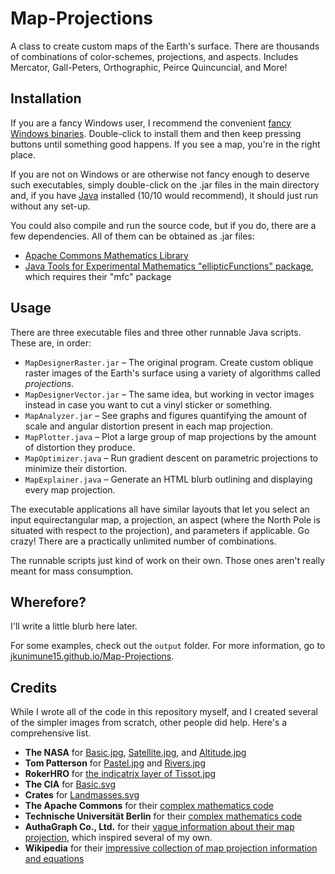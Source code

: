 # Map-Projections
A class to create custom maps of the Earth's surface. There are thousands of combinations of color-schemes, projections, and aspects. Includes Mercator, Gall-Peters, Orthographic, Peirce Quincuncial, and More!

## Installation
If you are a fancy Windows user, I recommend the convenient [fancy Windows binaries](https://github.com/jkunimune15/Map-Projections/releases). Double-click to install them and then keep pressing buttons until something good happens. If you see a map, you're in the right place.

If you are not on Windows or are otherwise not fancy enough to deserve such executables, simply double-click on the .jar files in the main directory and, if you have [Java](https://java.com/en/download/) installed (10/10 would recommend), it should just run without any set-up.

You could also compile and run the source code, but if you do, there are a few dependencies. All of them can be obtained as .jar files:

* [Apache Commons Mathematics Library](http://commons.apache.org/proper/commons-math/download_math.cgi)
* [Java Tools for Experimental Mathematics "ellipticFunctions" package](http://www3.math.tu-berlin.de/jtem/downloads.html), which requires their "mfc" package

## Usage
There are three executable files and three other runnable Java scripts. These are, in order:

* `MapDesignerRaster.jar` &ndash; The original program. Create custom oblique raster images of the Earth's surface using a variety of algorithms called _projections_.  
* `MapDesignerVector.jar` &ndash; The same idea, but working in vector images instead in case you want to cut a vinyl sticker or something.  
* `MapAnalyzer.jar` &ndash; See graphs and figures quantifying the amount of scale and angular distortion present in each map projection.  
* `MapPlotter.java` &ndash; Plot a large group of map projections by the amount of distortion they produce.  
* `MapOptimizer.java` &ndash; Run gradient descent on parametric projections to minimize their distortion.  
* `MapExplainer.java` &ndash; Generate an HTML blurb outlining and displaying every map projection.

The executable applications all have similar layouts that let you select an input equirectangular map, a projection, an aspect (where the North Pole is situated with respect to the projection), and parameters if applicable. Go crazy! There are a practically unlimited number of combinations.

The runnable scripts just kind of work on their own. Those ones aren't really meant for mass consumption.

## Wherefore?
I'll write a little blurb here later.

For some examples, check out the `output` folder. For more information, go to [jkunimune15.github.io/Map-Projections](https://jkunimune15.github.io/Map-Projections).

## Credits
While I wrote all of the code in this repository myself, and I created several of the simpler images from scratch, other people did help. Here's a comprehensive list.
* **The NASA** for [Basic.jpg](https://visibleearth.nasa.gov/view.php?id=57730), [Satellite.jpg](https://visibleearth.nasa.gov/view.php?id=57752), and [Altitude.jpg](https://asterweb.jpl.nasa.gov/gdem.asp)
* **Tom Patterson** for [Pastel.jpg](http://www.shadedrelief.com/natural3/pages/textures.html) and [Rivers.jpg](http://www.shadedrelief.com/natural3/pages/extra.html)
* **RokerHRO** for [the indicatrix layer of Tissot.jpg](https://commons.wikimedia.org/wiki/File:Tissot_10deg.png)
* **The CIA** for [Basic.svg](https://commons.wikimedia.org/wiki/File:BlankMap-World6-Equirectangular.svg)
* **Crates** for [Landmasses.svg](https://commons.wikimedia.org/wiki/File:World_map_blank_without_borders.svg)
* **The Apache Commons** for their [complex mathematics code](https://commons.apache.org/proper/commons-math/)
* **Technische Universit&auml;t Berlin** for their [complex mathematics code](http://www3.math.tu-berlin.de/jtem/ellipticFunctions/)
* **AuthaGraph Co., Ltd.** for their [vague information about their map projection](http://www.authagraph.com/projects/description/%E3%80%90%E4%BD%9C%E5%93%81%E8%A7%A3%E8%AA%AC%E3%80%91%E8%A8%98%E4%BA%8B01/?lang=en), which inspired several of my own.
* **Wikipedia** for their [impressive collection of map projection information and equations](https://en.wikipedia.org/wiki/List_of_map_projections)
